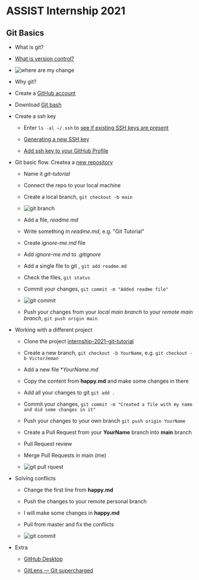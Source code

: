 # ASSIST Internship 2021 

## Git Basics

* What is git?

* [What is version control?](https://www.atlassian.com/git/tutorials/what-is-version-control)

* ![where are my change](https://preview.redd.it/p2fa7cnx1pz31.png?auto=webp&s=48bd912260742bc2f743a11d227c06489973cf3e)

* Why git?

* Create a [GitHub account](https://github.com)

* Download [Git bash](https://git-scm.com/downloads)


* Create a ssh key

  * Enter `ls -al ~/.ssh` to [see if existing SSH keys are present](https://docs.github.com/en/github/authenticating-to-github/connecting-to-github-with-ssh/checking-for-existing-ssh-keys)

  * [Generating a new SSH key](https://docs.github.com/en/github/authenticating-to-github/connecting-to-github-with-ssh/generating-a-new-ssh-key-and-adding-it-to-the-ssh-agent)

  * [Add ssh key to your GitHub Profile](https://github.com/settings/ssh/new)


* Git basic flow. Createa a [new repository](https://github.com/new)
  
  * Name it *git-tutorial*

  * Connect the repo to your local machine

  * Create a local branch, `git checkout -b main`

  * ![git branch](https://i.imgflip.com/4ooord.jpg)

  * Add a file, *readme.md*

  * Write something in *readme.md*, e.g. "Git Tutorial"

  * Create *ignore-me.md* file

  * Add *ignore-me.md* to *.gitignore*

  * Add a single file to git , `git add readme.md`
  
  * Check the files, `git status`

  * Commit your changes, `git commit -m "Added readme file"`

  * ![git commit](https://preview.redd.it/8mcssb978dk51.png?width=960&crop=smart&auto=webp&s=c633b0ac2896bb180e5c4e6c701f04326e6a1375)

  * Push your changes from your *local main branch* to your *remote main branch*, `git push origin main`


* Working with a different project

  * Clone the project [internship-2021-git-tutorial](https://github.com/victorjeman/internship-2021-git-tutorial)

  * Create a new branch, `git checkout -b YourName`, e.g. `git checkout -b VictorJeman`

  * Add a new file **YourName.md* 

  * Copy the content from **happy.md** and make some changes in there

  * Add all your changes to git `git add .`

  * Commit your changes, `git commit -m "Created a file with my name and did some changes in it"`

  * Push your changes to your own branch `git push origin YourName`

  * Create a Pull Request from your **YourName** branch into **main** branch

  * Pull Request review

  * Merge Pull Requests in main (me)

  * ![git pull rquest](https://pics.me.me/just-make-sure-they-merge-my-pull-request-imgflip-com-programmer-29564995.png)


* Solving conflicts

  * Change the first line from **happy.md**

  * Push the changes to your remote personal branch

  * I will make some changes in **happy.md**

  * Pull from master and fix the conflicts

  * ![git commit](https://blog.axosoft.com/wp-content/uploads/2019/04/i-love-merge-conflicts.jpg)


* Extra

  * [GitHub Desktop](https://desktop.github.com)

  * [GitLens — Git supercharged](https://marketplace.visualstudio.com/items?itemName=eamodio.gitlens)

